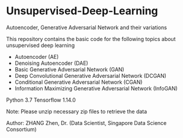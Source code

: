 # Unsupervised-Deep-Learning
Autoencoder, Generative Adversarial Network and their variations

This repository contains the basic code for the following topics about unsupervised deep learning

* Autoencoder (AE)
* Denoising Autoencoder (DAE)
* Basic Generative Adversarial Network (GAN)
* Deep Convolutional Generative Adversarial Network (DCGAN)
* Conditional Generative Adversarial Network (CGAN)
* Information Maximizing Generative Adversarial Network (InfoGAN)

Python 3.7 Tensorflow 1.14.0

Note: Please unzip necessary zip files to retrieve the data

Author: ZHANG Zhen, Dr. (Data Scientist, Singapore Data Science Consortium)
